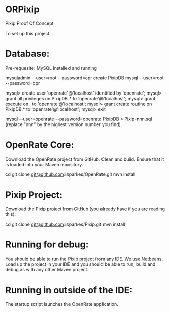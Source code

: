 ORPixip
=======

Pixip Proof Of Concept

To set up this project:

Database:
=========

Pre-requesite:
MySQL Installed and running

mysqladmin --user=root --password=cpr create PixipDB
mysql --user=root --password=cpr

mysql> create user 'openrate'@'localhost' identified by 'openrate';
mysql> grant all privileges on PixipDB.* to 'openrate'@'localhost';
mysql> grant execute on *.* to 'openrate'@'localhost';
mysql> grant create routine on PixipDB.* to 'openrate'@'localhost';
mysql> exit

mysql --user=openrate --password=openrate PixipDB < Pixip-nnn.sql (replace "nnn"
by the highest version number you find).


OpenRate Core:
==============

Download the OpenRate project from GitHub. Clean and build. Ensure that it is
loaded into your Maven repository.

cd <your-choice-of-directory>
git clone git@github.com:isparkes/OpenRate.git
mvn install

Pixip Project:
==============

Download the Pixip project from GitHub (you already have if you are reading 
this).

cd <your-choice-of-directory>
git clone git@github.com:isparkes/Pixip.git
mvn install


Running for debug:
==================

You should be able to run the Pixip project from any IDE. We use Netbeans. Load
up the project in your IDE and you should be able to run, build and debug as
with any other Maven project.


Running in outside of the IDE:
==============================

The startup script launches the OpenRate application.


